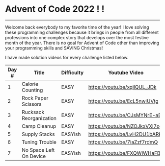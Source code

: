 # Advent of Code 2022 ! !
---

Welcome back everybody to my favorite time of the year! I love solving these programming challenges because it brings in people from all different professions into one complex story that develops over the most festive month of the year. There is no goal for Advent of Code other than improving your programming skills and SAVING Christmas!

I have made solution videos for every challenge listed below. 

| Day # | Title | Difficulty  | Youtube Video |
| ---   | ---   | ---         | ---           |
| 1     | Calorie Counting | EASY        | https://youtu.be/xqilQUL_JDk |
| 2     | Rock Paper Scissors | EASY     | https://youtu.be/EcL5nwiUVtg |
| 3     | Rucksack Reorganization | EASY | https://youtu.be/CJsMYNrE-aE |
| 4 | Camp Cleanup | EASY | https://youtu.be/NZOJkxVXi7o |
| 5 | Supply Stacks | EASYish | https://youtu.be/LvH2DU1bARk |
| 6 | Tuning Trouble | EASY | https://youtu.be/7iaZzf7rdmQ |
| 7 | No Space Left On Device | EASYish | https://youtu.be/FXQWIWHaFBE | 
